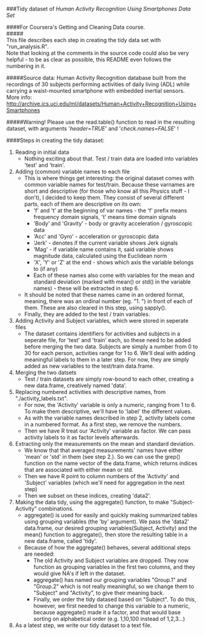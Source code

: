 ###Tidy dataset of *Human Activity Recognition Using Smartphones Data Set*  


####For Coursera's Getting and Cleaning Data course.    
#####<br>This file describes each step in creating the tidy data set with "run_analysis.R". <br> Note that looking at the comments in the source code could also be very helpful - to be as clear as possible, this README even follows the numbering in it.      


#####Source data: Human Activity Recognition database built from the recordings of 30 subjects performing activities of daily living (ADL) while carrying a waist-mounted smartphone with embedded inertial sensors.    More info: http://archive.ics.uci.edu/ml/datasets/Human+Activity+Recognition+Using+Smartphones

#####Warning! Please use the read.table() function to read in the resulting dataset, with arguments '*header=TRUE*' and '*check.names=FALSE*' !

####Steps in creating the tidy dataset:

1. Reading in initial data
    * Nothing exciting about that. Test / train data are loaded into variables 'test' and 'train'.
2. Adding (common) variable names to each file
    * This is where things get interesting: the original dataset comes with common variable names for test/train. Because these varnames are short and descriptive (for those who know all this Physics stuff - I don't), I decided to keep them. They consist of several different parts, each of them are descriptive on its own: 
        * 'f' and 't' at the beginning of var names - the 'f' prefix means frequency domain signals, 't' means time domain signals
        * 'Body' and 'Gravity' - body or gravity acceleration / gyroscopic data
        * 'Acc' and 'Gyro' - acceleration or gyroscopic data
        * 'Jerk' - denotes if the current variable shows Jerk signals
        * 'Mag' - if variable name contains it, said variable shows magnitude data, calculated using the Euclidean norm
        * 'X', 'Y' or 'Z' at the end - shows which axis the variable belongs to (if any)
        * Each of these names also come with variables for the mean and standard deviation (marked with mean() or std() in the variable names) - these will be extracted in step 6.
    * It should be noted that these names came in an ordered format, meaning, there was an ordinal number (eg. "1. ") in front of each of them. These are also cleared in this step, using sapply(). 
    * Finally, they are added to the test / train variables. 
3. Adding Activity and Subject variables, which were stored in seperate files
    * The dataset contains identifiers for activities and subjects in a seperate file, for 'test' and 'train' each, so these need to be added before merging the two data. Subjects are simply a number from 0 to 30 for each person, activities range for 1 to 6. We'll deal with adding meaningful labels to them in a later step. For now, they are simply added as new variables to the test/train data.frame. 
4. Merging the two datsets
    * Test / train datasets are simply row-bound to each other, creating a new data.frame, creatively named 'data'. 
5. Replacing numbered activities with descriptive names, from "./activity_labels.txt". 
    * For now, the 'Activity' variable is only a numeric, ranging from 1 to 6. To make them descriptive, we'll have to 'label' the different values. 
    * As with the variable names described in step 2, activity labels come in a numbered format. As a first step, we remove the numbers.
    * Then we have R treat our 'Activity' variable as factor. We can pass activity labels to it as factor levels afterwards.
6. Extracting only the measurements on the mean and standard deviation.
    * We know that that averaged measurements' names have either 'mean' or 'std' in them (see step 2.). So we can use the grep() function on the name vector of the data.frame, which returns indices that are associated with either mean or std. 
    * Then we have R point to column numbers of the 'Activity' and 'Subject' variables (which we'll need for aggregation in the next step)
    * Then we subset on these indices, creating 'data2'.
7. Making the data tidy, using the aggregate() function, to make "Subject-Activity" combinations.
    * aggregate() is used for easily and quickly making summarized tables using grouping variables (the 'by' argument). We pass the 'data2' data.frame, our desired grouping variables(Subject, Activity) and the mean() function to aggregate(), then store the resulting table in a new data.frame, called 'tidy'. 
    * Because of how the aggregate() behaves, several additional steps are needed:
        * The old Activity and Subject variables are dropped. They now function as grouping variables in the first two columns, and they would give NA's if left in the dataset.
        * aggregate() has named our grouping variables "Group.1" and "Group.2" which is not really meaningful, so we change them to "Subject" and "Activity", to give their meaning back. 
        * Finally, we order the tidy datased based on "Subject". To do this, however, we first needed to change this variable to a numeric, because aggregate() made it a factor, and that would base sorting on alphabetical order (e.g. 1,10,100 instead of 1,2,3...)
8. As a latest step, we write our tidy dataset to a text file. 